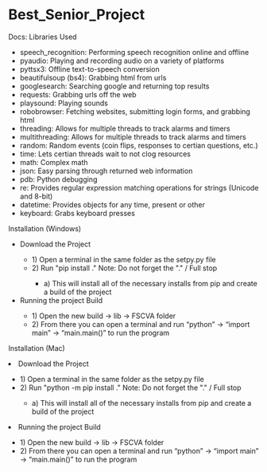 # Best_Senior_Project

Docs:
Libraries Used

<ul>
    <li>speech_recognition: Performing speech recognition online and offline</li>
    <li>pyaudio: Playing and recording audio on a variety of platforms</li>
    <li>pyttsx3: Offline text-to-speech conversion</li>
    <li>beautifulsoup (bs4): Grabbing html from urls</li>
    <li>googlesearch: Searching google and returning top results</li>
    <li>requests: Grabbing urls off the web</li>
    <li>playsound: Playing sounds</li>
    <li>robobrowser: Fetching websites, submitting login forms, and grabbing html</li>
    <li>threading: Allows for multiple threads to track alarms and timers</li>
    <li>multithreading: Allows for multiple threads to track alarms and timers</li>
    <li>random: Random events (coin flips, responses to certian questions, etc.)</li>
    <li>time: Lets certian threads wait to not clog resources</li>
    <li>math: Complex math</li>
    <li>json: Easy parsing through returned web information</li>
    <li>pdb: Python debugging</li>
    <li>re: Provides regular expression matching operations for strings (Unicode and 8-bit)</li>
    <li>datetime: Provides objects for any time, present or other</li>
    <li>keyboard: Grabs keyboard presses</li>
</ul>

Installation (Windows)

<ul>
<li>Download the Project</li>
    <ul>
    <li>1) Open a terminal in the same folder as the setpy.py file</li>
    <li>2) Run "pip install ." Note: Do not forget the "." / Full stop</li>
        <ul>
        <li>a) This will install all of the necessary installs from pip and create a build of the project</li>
        </ul>
    </ul>
<li>Running the project Build</li>
    <ul>
    <li>1) Open the new build -> lib -> FSCVA folder</li>
    <li>2) From there you can open a terminal and run “python” -> “import main” -> “main.main()” to run the program</li>
    </ul>
</ul>

Installation (Mac)

<li>Download the Project</li>
    <ul>
    <li>1) Open a terminal in the same folder as the setpy.py file</li>
    <li>2) Run "python -m pip install ." Note: Do not forget the "." / Full stop</li>
        <ul>
        <li>a) This will install all of the necessary installs from pip and create a build of the project</li>
        </ul>
    </ul>
<li>Running the project Build</li>
    <ul>
    <li>1) Open the new build -> lib -> FSCVA folder</li>
    <li>2) From there you can open a terminal and run “python” -> “import main” -> “main.main()” to run the program</li>
    </ul>
</ul>
